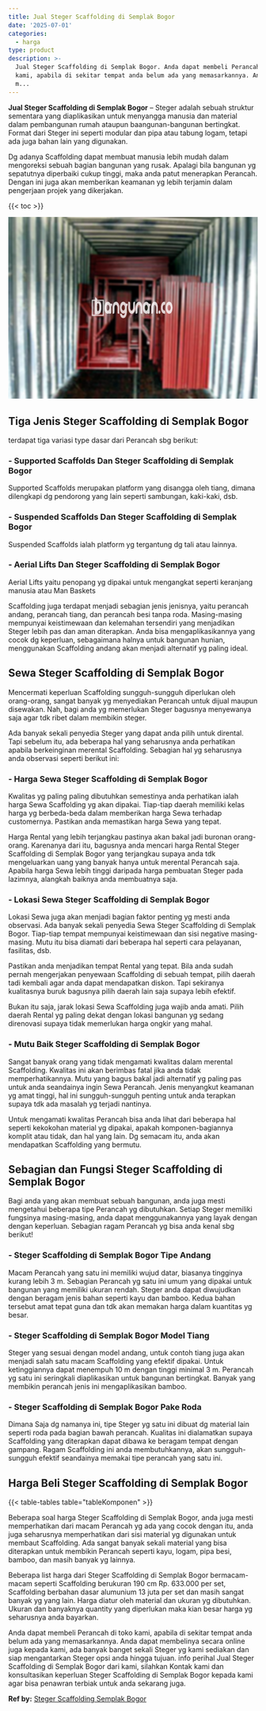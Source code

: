 ```yaml
---
title: Jual Steger Scaffolding di Semplak Bogor
date: '2025-07-01'
categories:
  - harga
type: product
description: >-
  Jual Steger Scaffolding di Semplak Bogor. Anda dapat membeli Perancah di toko
  kami, apabila di sekitar tempat anda belum ada yang memasarkannya. Anda dapat
  m...
---
```


**Jual Steger Scaffolding di Semplak Bogor** – Steger adalah sebuah struktur sementara yang diaplikasikan untuk menyangga manusia dan material dalam pembangunan rumah ataupun baangunan-bangunan bertingkat. Format dari Steger ini seperti modular dan pipa atau tabung logam, tetapi ada juga bahan lain yang digunakan.

Dg adanya Scaffolding dapat membuat manusia lebih mudah dalam mengoreksi sebuah bagian bangunan yang rusak. Apalagi bila bangunan yg sepatutnya diperbaiki cukup tinggi, maka anda patut menerapkan Perancah. Dengan ini juga akan memberikan keamanan yg lebih terjamin dalam pengerjaan projek yang dikerjakan.

{{< toc >}}

![Jual Steger Scaffolding di Semplak Bogor](/images/sewa-scaffolding-steger-15.png)

## Tiga Jenis Steger Scaffolding di Semplak Bogor

terdapat tiga variasi type dasar dari Perancah sbg berikut:

### \- Supported Scaffolds Dan Steger Scaffolding di Semplak Bogor

Supported Scaffolds merupakan platform yang disangga oleh tiang, dimana dilengkapi dg pendorong yang lain seperti sambungan, kaki-kaki, dsb.

### \- Suspended Scaffolds Dan Steger Scaffolding di Semplak Bogor

Suspended Scaffolds ialah platform yg tergantung dg tali atau lainnya.

### \- Aerial Lifts Dan Steger Scaffolding di Semplak Bogor

Aerial Lifts yaitu penopang yg dipakai untuk mengangkat seperti keranjang manusia atau Man Baskets

Scaffolding juga terdapat menjadi sebagian jenis jenisnya, yaitu perancah andang, perancah tiang, dan perancah besi tanpa roda. Masing-masing mempunyai keistimewaan dan kelemahan tersendiri yang menjadikan Steger lebih pas dan aman diterapkan. Anda bisa mengaplikasikannya yang cocok dg keperluan, sebagaimana halnya untuk bangunan hunian, menggunakan Scaffolding andang akan menjadi alternatif yg paling ideal.

## Sewa Steger Scaffolding di Semplak Bogor

Mencermati keperluan Scaffolding sungguh-sungguh diperlukan oleh orang-orang, sangat banyak yg menyediakan Perancah untuk dijual maupun disewakan. Nah, bagi anda yg memerlukan Steger bagusnya menyewanya saja agar tdk ribet dalam membikin steger.

Ada banyak sekali penyedia Steger yang dapat anda pilih untuk dirental. Tapi sebelum itu, ada beberapa hal yang seharusnya anda perhatikan apabila berkeinginan merental Scaffolding. Sebagian hal yg seharusnya anda observasi seperti berikut ini:

### \- Harga Sewa Steger Scaffolding di Semplak Bogor

Kwalitas yg paling paling dibutuhkan semestinya anda perhatikan ialah harga Sewa Scaffolding yg akan dipakai. Tiap-tiap daerah memiliki kelas harga yg berbeda-beda dalam memberikan harga Sewa terhadap customernya. Pastikan anda memastikan harga Sewa yang tepat.

Harga Rental yang lebih terjangkau pastinya akan bakal jadi buronan orang-orang. Karenanya dari itu, bagusnya anda mencari harga Rental Steger Scaffolding di Semplak Bogor yang terjangkau supaya anda tdk mengeluarkan uang yang banyak hanya untuk merental Perancah saja. Apabila harga Sewa lebih tinggi daripada harga pembuatan Steger pada lazimnya, alangkah baiknya anda membuatnya saja.

### \- Lokasi Sewa Steger Scaffolding di Semplak Bogor

Lokasi Sewa juga akan menjadi bagian faktor penting yg mesti anda observasi. Ada banyak sekali penyedia Sewa Steger Scaffolding di Semplak Bogor. Tiap-tiap tempat mempunyai keistimewaan dan sisi negative masing-masing. Mutu itu bisa diamati dari beberapa hal seperti cara pelayanan, fasilitas, dsb.

Pastikan anda menjadikan tempat Rental yang tepat. Bila anda sudah pernah mengerjakan penyewaan Scaffolding di sebuah tempat, pilih daerah tadi kembali agar anda dapat mendapatkan diskon. Tapi sekiranya kualitasnya buruk bagusnya pilih daerah lain saja supaya lebih efektif.

Bukan itu saja, jarak lokasi Sewa Scaffolding juga wajib anda amati. Pilih daerah Rental yg paling dekat dengan lokasi bangunan yg sedang direnovasi supaya tidak memerlukan harga ongkir yang mahal.

### \- Mutu Baik Steger Scaffolding di Semplak Bogor

Sangat banyak orang yang tidak mengamati kwalitas dalam merental Scaffolding. Kwalitas ini akan berimbas fatal jika anda tidak memperhatikannya. Mutu yang bagus bakal jadi alternatif yg paling pas untuk anda seandainya ingin Sewa Perancah. Jenis menyangkut keamanan yg amat tinggi, hal ini sungguh-sungguh penting untuk anda terapkan supaya tdk ada masalah yg terjadi nantinya.

Untuk mengamati kwalitas Perancah bisa anda lihat dari beberapa hal seperti kekokohan material yg dipakai, apakah komponen-bagiannya komplit atau tidak, dan hal yang lain. Dg semacam itu, anda akan mendapatkan Scaffolding yang bermutu.

## Sebagian dan Fungsi Steger Scaffolding di Semplak Bogor

Bagi anda yang akan membuat sebuah bangunan, anda juga mesti mengetahui beberapa tipe Perancah yg dibutuhkan. Setiap Steger memiliki fungsinya masing-masing, anda dapat menggunakannya yang layak dengan dengan keperluan. Sebagian ragam Perancah yg bisa anda kenal sbg berikut!

### \- Steger Scaffolding di Semplak Bogor Tipe Andang

Macam Perancah yang satu ini memiliki wujud datar, biasanya tingginya kurang lebih 3 m. Sebagian Perancah yg satu ini umum yang dipakai untuk bangunan yang memiliki ukuran rendah. Steger anda dapat diwujudkan dengan beragam jenis bahan seperti kayu dan bamboo. Kedua bahan tersebut amat tepat guna dan tdk akan memakan harga dalam kuantitas yg besar.

### \- Steger Scaffolding di Semplak Bogor Model Tiang

Steger yang sesuai dengan model andang, untuk contoh tiang juga akan menjadi salah satu macam Scaffolding yang efektif dipakai. Untuk ketinggiannya dapat menempuh 10 m dengan tinggi minimal 3 m. Perancah yg satu ini seringkali diaplikasikan untuk bangunan bertingkat. Banyak yang membikin perancah jenis ini mengaplikasikan bamboo.

### \- Steger Scaffolding di Semplak Bogor Pake Roda

Dimana Saja dg namanya ini, tipe Steger yg satu ini dibuat dg material lain seperti roda pada bagian bawah perancah. Kualitas ini dialamatkan supaya Scaffolding yang diterapkan dapat dibawa ke beragam tempat dengan gampang. Ragam Scaffolding ini anda membutuhkannya, akan sungguh-sungguh efektif seandainya memakai tipe perancah yang satu ini.

## Harga Beli Steger Scaffolding di Semplak Bogor

{{< table-tables table="tableKomponen" >}}

Beberapa soal harga Steger Scaffolding di Semplak Bogor, anda juga mesti memperhatikan dari macam Perancah yg ada yang cocok dengan itu, anda juga seharusnya memperhatikan dari sisi material yg digunakan untuk membaut Scaffolding. Ada sangat banyak sekali material yang bisa diterapkan untuk membikin Perancah seperti kayu, logam, pipa besi, bamboo, dan masih banyak yg lainnya.

Beberapa list harga dari Steger Scaffolding di Semplak Bogor bermacam-macam seperti Scaffolding berukuran 190 cm Rp. 633.000 per set, Scaffolding berbahan dasar alumunium 13 juta per set dan masih sangat banyak yg yang lain. Harga diatur oleh material dan ukuran yg dibutuhkan. Ukuran dan banyaknya quantity yang diperlukan maka kian besar harga yg seharusnya anda bayarkan.

Anda dapat membeli Perancah di toko kami, apabila di sekitar tempat anda belum ada yang memasarkannya. Anda dapat membelinya secara online juga kepada kami, ada banyak banget sekali Steger yg kami sediakan dan siap mengantarkan Steger opsi anda hingga tujuan. info perihal Jual Steger Scaffolding di Semplak Bogor dari kami, silahkan Kontak kami dan konsultasikan keperluan Steger Scaffolding di Semplak Bogor kepada kami agar bisa penawran terbiak untuk anda sekarang juga.

**Ref by:** [Steger Scaffolding Semplak Bogor](https://id.wikipedia.org/wiki/Steger)
